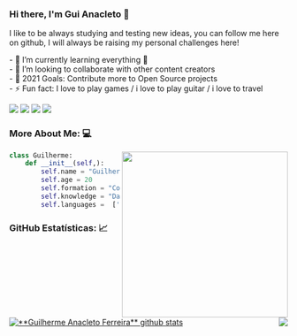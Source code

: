 ### Hi there, I'm Gui Anacleto 👋

I like to be always studying and testing new ideas, you can follow me here on github, I will always be raising my personal challenges here!

<p align="left">
- 🌱 I’m currently learning everything 🤣<br>
- 👯 I’m looking to collaborate with other content creators<br>
- 🥅 2021 Goals: Contribute more to Open Source projects<br>
- ⚡ Fun fact: I love to play games / i love to play guitar / i love to travel
</p>

<p align="left">
  <a href="#" alt="Gmail">
  <img src="https://img.shields.io/badge/-Gmail-FF0000?style=flat-square&labelColor=FF0000&logo=gmail&logoColor=white&link=ganacleto.ferreira@gmail.com" /></a>

  <a href="#" alt="Linkedin">
  <img src="https://img.shields.io/badge/-Linkedin-0e76a8?style=flat-square&logo=Linkedin&logoColor=white&link=https://www.linkedin.com/in/ganacleto/" /></a>
  
  <a href="#" alt="Facebook">
  <img src="https://img.shields.io/badge/-Facebook-3b5998?style=flat-square&labelColor=3b5998&logo=facebook&logoColor=white&link=https://www.facebook.com/Ganacleto18/"/></a>

  <a href="#" alt="Instagram">
  <img src="https://img.shields.io/badge/-Instagram-DF0174?style=flat-square&labelColor=DF0174&logo=instagram&logoColor=white&link=https://www.instagram.com/guih_anacleto/"/></a>
</p>

### More About Me: 💻

<img align="right" width="300" src="https://i2.wp.com/allhtaccess.info/wp-content/uploads/2018/03/programming.gif?fit=1281%2C716&ssl=1" />

```python
class Guilherme:
    def __init__(self,):
        self.name = "Guilherme Anacleto Ferreira"
        self.age = 20
        self.formation = "Computer Engineer"
        self.knowledge = "Data Scientist"
        self.languages =  ['Python','JavaScript','C#','Java']
```

### GitHub Estatísticas: 📈

<a href="https://github.com/GuiAnacleto">
 <img align="center" src="https://github-readme-stats.vercel.app/api?username=GuiAnacleto&show_icons=true&theme=dracula&line_height=27" alt="**Guilherme Anacleto Ferreira** github stats"/>
</a>

<a href="https://github.com/GuiAnacleto">
  <img align="right" src="https://github-readme-stats.vercel.app/api/top-langs/?username=GuiAnacleto&theme=dracula&hide_langs_below=1" />
</a>

